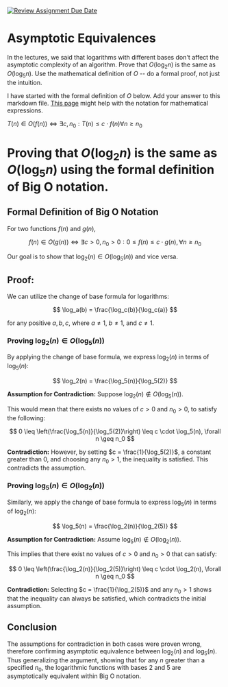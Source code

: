[![Review Assignment Due Date](https://classroom.github.com/assets/deadline-readme-button-24ddc0f5d75046c5622901739e7c5dd533143b0c8e959d652212380cedb1ea36.svg)](https://classroom.github.com/a/fbkbKZ5N)
# Asymptotic Equivalences

In the lectures, we said that logarithms with different bases don't affect the
asymptotic complexity of an algorithm. Prove that $O(\log_{2} n)$ is the same as
$O(\log_{5} n)$. Use the mathematical definition of $O$ -- do a formal proof,
not just the intuition.

I have started with the formal definition of $O$ below. Add your answer to this
markdown file. [This
page](https://docs.github.com/en/get-started/writing-on-github/working-with-advanced-formatting/writing-mathematical-expressions)
might help with the notation for mathematical expressions.

$T(n) \in O(f(n)) \iff \exists c, n_0: T(n) \leq c \cdot f(n) \forall n \geq n_0$


# Proving that $O(\log_2 n)$ is the same as $O(\log_5 n)$ using the formal definition of Big O notation.

## Formal Definition of Big O Notation

For two functions $f(n)$ and $g(n)$,

$$
f(n) \in O(g(n)) \Leftrightarrow \exists c > 0, n_0 > 0 : 0 \leq f(n) \leq c \cdot g(n), \forall n \geq n_0
$$

Our goal is to show that $\log_2(n) \in O(\log_5(n))$ and vice versa.

## Proof:

We can utilize the change of base formula for logarithms:

$$
\log_a(b) = \frac{\log_c(b)}{\log_c(a)}
$$

for any positive $a, b, c$, where $a \neq 1$, $b \neq 1$, and $c \neq 1$.

### Proving $\log_2(n) \in O(\log_5(n))$

By applying the change of base formula, we express $\log_2(n)$ in terms of $\log_5(n)$:

$$
\log_2(n) = \frac{\log_5(n)}{\log_5(2)}
$$

**Assumption for Contradiction:** Suppose $\log_2(n) \notin O(\log_5(n))$.

This would mean that there exists no values of $c > 0$ and $n_0 > 0$, to satisfy the following:

$$
0 \leq \left(\frac{\log_5(n)}{\log_5(2)}\right) \leq c \cdot \log_5(n), \forall n \geq n_0
$$

**Contradiction:** However, by setting $c = \frac{1}{\log_5(2)}$, a constant greater than 0, and choosing any $n_0 > 1$, the inequality is satisfied. This contradicts the assumption.

### Proving $\log_5(n) \in O(\log_2(n))$

Similarly, we apply the change of base formula to express $\log_5(n)$ in terms of $\log_2(n)$:

$$
\log_5(n) = \frac{\log_2(n)}{\log_2(5)}
$$

**Assumption for Contradiction:** Assume $\log_5(n) \notin O(\log_2(n))$.

This implies that there exist no values of $c > 0$ and $n_0 > 0$ that can satisfy:

$$
0 \leq \left(\frac{\log_2(n)}{\log_2(5)}\right) \leq c \cdot \log_2(n), \forall n \geq n_0
$$

**Contradiction:** Selecting $c = \frac{1}{\log_2(5)}$ and any $n_0 > 1$ shows that the inequality can always be satisfied, which contradicts the initial assumption.

## Conclusion

The assumptions for contradiction in both cases were proven wrong, therefore confirming asymptotic equivalence between $\log_2(n)$ and $\log_5(n)$. Thus generalizing the argument, showing that for any $n$ greater than a specified $n_0$, the logarithmic functions with bases 2 and 5 are asymptotically equivalent within Big O notation.
